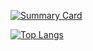 [![Summary Card](http://github-profile-summary-cards.vercel.app/api/cards/profile-details?username=peaks-and-valleys&theme=swift)](https://github.com/vn7n24fzkq/github-profile-summary-cards)

[![Top Langs](https://github-readme-stats.vercel.app/api/top-langs/?username=peaks-and-valleys&layout=compact&theme=swift)](https://github.com/anuraghazra/github-readme-stats)
